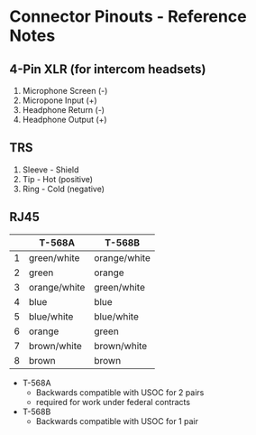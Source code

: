# Connector Pinouts - Reference Notes

## 4-Pin XLR (for intercom headsets)
1. Microphone Screen (-)
2. Micropone Input (+)
3. Headphone Return (-)
4. Headphone Output (+)

## TRS
1. Sleeve - Shield
2. Tip - Hot (positive)
3. Ring - Cold (negative)

## RJ45
| | T-568A | T-568B |
| --- | --- | --- |
| 1 | green/white | orange/white |
| 2 | green | orange |
| 3 | orange/white | green/white |
| 4 | blue | blue |
| 5 | blue/white | blue/white |
| 6 | orange | green |
| 7 | brown/white | brown/white |
| 8 | brown | brown |

* T-568A
    * Backwards compatible with USOC for 2 pairs
    * required for work under federal contracts
* T-568B
    * Backwards compatible with USOC for 1 pair
